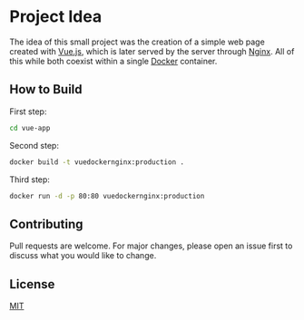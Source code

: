 # Project Idea

The idea of this small project was the creation of a simple web page created with [Vue.js](https://v3.vuejs.org/), which is later served by the server through [Nginx](https://hub.docker.com/_/nginx). All of this while both coexist within a single [Docker](https://docs.docker.com/) container.

## How to Build

First step:

```bash
cd vue-app
```

Second step:

```bash
docker build -t vuedockernginx:production .
```

Third step:

```bash
docker run -d -p 80:80 vuedockernginx:production
```

## Contributing
Pull requests are welcome. For major changes, please open an issue first to discuss what you would like to change.

## License
[MIT](https://choosealicense.com/licenses/mit/)
